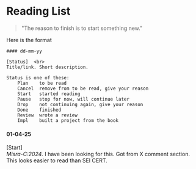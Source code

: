 # Reading List

> "The reason to finish is to start something new."

Here is the format

```
#### dd-mm-yy

[Status]  <br>
Title/link. Short description.

Status is one of these:
    Plan    to be read
    Cancel  remove from to be read, give your reason
    Start   started reading
    Pause   stop for now, will continue later
    Drop    not continuing again, give your reason
    Done    finished
    Review  wrote a review
    Impl    built a project from the book
```

#### 01-04-25

[Start]  <br>
_Misra-C:2024_. I have been looking for this. Got from X comment section. This looks easier to read than SEI CERT.
